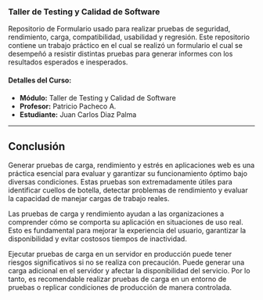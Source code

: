 ### Taller de Testing y Calidad de Software

Repositorio de Formulario usado para realizar pruebas de seguridad, rendimiento, carga, compatibilidad, usabilidad y regresión.
Este repositorio contiene un trabajo práctico en el cual se realizó un formulario el cual se desempeñó a resistir distintas pruebas para generar informes con los resultados esperados e inesperados.

#### Detalles del Curso:
- **Módulo:** Taller de Testing y Calidad de Software
- **Profesor:** Patricio Pacheco A.
- **Estudiante:** Juan Carlos Diaz Palma

---

## Conclusión

Generar pruebas de carga, rendimiento y estrés en aplicaciones web es una práctica esencial para evaluar y garantizar su funcionamiento óptimo bajo diversas condiciones. Estas pruebas son extremadamente útiles para identificar cuellos de botella, detectar problemas de rendimiento y evaluar la capacidad de manejar cargas de trabajo reales.

Las pruebas de carga y rendimiento ayudan a las organizaciones a comprender cómo se comporta su aplicación en situaciones de uso real. Esto es fundamental para mejorar la experiencia del usuario, garantizar la disponibilidad y evitar costosos tiempos de inactividad.

Ejecutar pruebas de carga en un servidor en producción puede tener riesgos significativos si no se realiza con precaución. Puede generar una carga adicional en el servidor y afectar la disponibilidad del servicio. Por lo tanto, es recomendable realizar pruebas de carga en un entorno de pruebas o replicar condiciones de producción de manera controlada.
